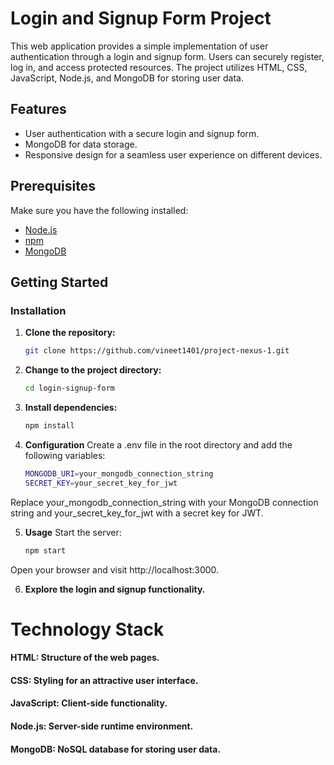 
# Login and Signup Form Project

This web application provides a simple implementation of user authentication through a login and signup form. Users can securely register, log in, and access protected resources. The project utilizes HTML, CSS, JavaScript, Node.js, and MongoDB for storing user data.

## Features

- User authentication with a secure login and signup form.
- MongoDB for data storage.
- Responsive design for a seamless user experience on different devices.

## Prerequisites

Make sure you have the following installed:

- [Node.js](https://nodejs.org/)
- [npm](https://www.npmjs.com/)
- [MongoDB](https://www.mongodb.com/)

## Getting Started

### Installation

1. **Clone the repository:**

   ```bash
   git clone https://github.com/vineet1401/project-nexus-1.git

2. **Change to the project directory:**

    ```bash
    cd login-signup-form


3. **Install dependencies:**

    ```bash
    npm install

4. **Configuration**
   Create a .env file in the root directory and add the following variables:

    ```bash
    MONGODB_URI=your_mongodb_connection_string
    SECRET_KEY=your_secret_key_for_jwt
  Replace your_mongodb_connection_string with your MongoDB connection string and your_secret_key_for_jwt with a secret key for JWT.

5. **Usage**
  Start the server:

    ```bash
    npm start
  Open your browser and visit http://localhost:3000.

6. **Explore the login and signup functionality.**

# Technology Stack

#### HTML: Structure of the web pages.
#### CSS: Styling for an attractive user interface.
#### JavaScript: Client-side functionality.
#### Node.js: Server-side runtime environment.
#### MongoDB: NoSQL database for storing user data.
